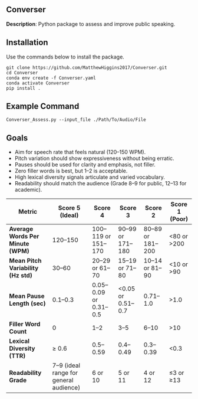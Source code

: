 ## Converser 

**Description**: Python package to assess and improve public speaking. 

## Installation

Use the commands below to install the package. 

```
git clone https://github.com/MatthewHiggins2017/Converser.git
cd Converser
conda env create -f Converser.yaml
conda activate Converser
pip install . 

```

## Example Command

```
Converser_Assess.py --input_file ./Path/To/Audio/File 
```


## Goals
* Aim for speech rate that feels natural (120–150 WPM).
* Pitch variation should show expressiveness without being erratic.
* Pauses should be used for clarity and emphasis, not filler.
* Zero filler words is best, but 1–2 is acceptable.
* High lexical diversity signals articulate and varied vocabulary.
* Readability should match the audience (Grade 8–9 for public, 12–13 for academic).


| **Metric**                          | **Score 5 (Ideal)**                    | **Score 4**           | **Score 3**       | **Score 2**      | **Score 1 (Poor)** |
| ----------------------------------- | -------------------------------------- | --------------------- | ----------------- | ---------------- | ------------------ |
| **Average Words Per Minute (WPM)**  | 120–150                                | 100–119 or 151–170    | 90–99 or 171–180  | 80–89 or 181–200 | <80 or >200        |
| **Mean Pitch Variability (Hz std)** | 30–60                                  | 20–29 or 61–70        | 15–19 or 71–80    | 10–14 or 81–90   | <10 or >90         |
| **Mean Pause Length (sec)**         | 0.1–0.3                                | 0.05–0.09 or 0.31–0.5 | <0.05 or 0.51–0.7 | 0.71–1.0         | >1.0               |
| **Filler Word Count**               | 0                                      | 1–2                   | 3–5               | 6–10             | >10                |
| **Lexical Diversity (TTR)**         | ≥ 0.6                                  | 0.5–0.59              | 0.4–0.49          | 0.3–0.39         | <0.3               |
| **Readability Grade**               | 7–9 (ideal range for general audience) | 6 or 10               | 5 or 11           | 4 or 12          | ≤3 or ≥13          |
